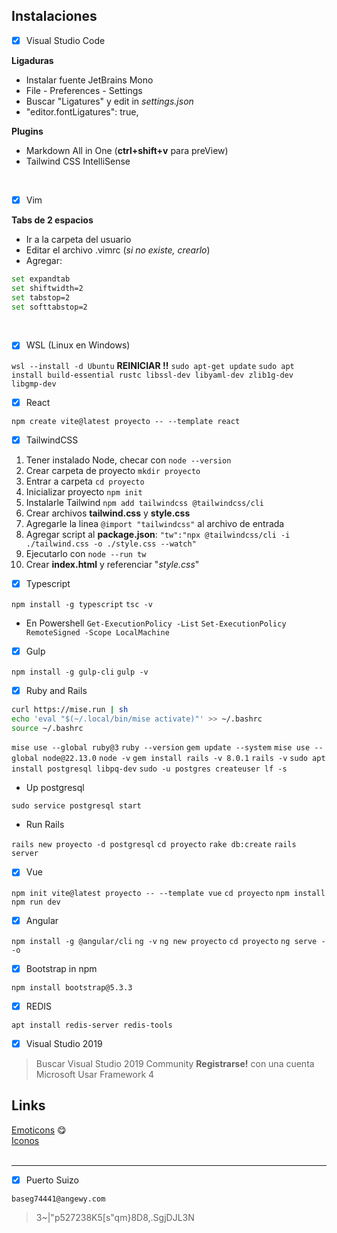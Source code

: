 ## Instalaciones

- [x] Visual Studio Code <br/>

__Ligaduras__ <br/>

* Instalar fuente JetBrains Mono
* File - Preferences - Settings
* Buscar "Ligatures" y edit in _settings.json_
* "editor.fontLigatures": true,

__Plugins__

* Markdown All in One (__ctrl+shift+v__ para preView)
* Tailwind CSS IntelliSense
<br/>

- [x] Vim <br/>

__Tabs de 2 espacios__ <br/>

* Ir a la carpeta del usuario
* Editar el archivo .vimrc (_si no existe, crearlo_)
* Agregar:

```bash
set expandtab
set shiftwidth=2
set tabstop=2
set softtabstop=2
```
<br/>

- [x] WSL (Linux en Windows) <br/>

```wsl --install -d Ubuntu```
__REINICIAR !!__
```sudo apt-get update```
```sudo apt install build-essential rustc libssl-dev libyaml-dev zlib1g-dev libgmp-dev```
<br/>

- [x] React <br/>

```npm create vite@latest proyecto -- --template react```
<br/>

- [x] TailwindCSS <br/>

1. Tener instalado Node, checar con ```node --version```
2. Crear carpeta de proyecto ```mkdir proyecto```
3. Entrar a carpeta ```cd proyecto```
4. Inicializar proyecto ```npm init```
5. Instalarle Tailwind ```npm add tailwindcss @tailwindcss/cli```
6. Crear archivos **tailwind.css** y **style.css**
7. Agregarle la linea ```@import "tailwindcss"``` al archivo de entrada
8. Agregar script al **package.json**: 
   ```"tw":"npx @tailwindcss/cli -i ./tailwind.css -o ./style.css --watch"```
9. Ejecutarlo con ```node --run tw```
10. Crear **index.html** y referenciar "_style.css_" 

- [x] Typescript <br/>

```npm install -g typescript```
```tsc -v```

* En Powershell
```Get-ExecutionPolicy -List```
```Set-ExecutionPolicy RemoteSigned -Scope LocalMachine```

- [x] Gulp <br/>

```npm install -g gulp-cli```
```gulp -v```

- [x] Ruby and Rails <br/>

```bash
curl https://mise.run | sh 
echo 'eval "$(~/.local/bin/mise activate)"' >> ~/.bashrc 
source ~/.bashrc
```

```mise use --global ruby@3```
```ruby --version```
```gem update --system```
```mise use --global node@22.13.0```
```node -v```
```gem install rails -v 8.0.1```
```rails -v```
```sudo apt install postgresql libpq-dev```
```sudo -u postgres createuser lf -s```

* Up postgresql

```sudo service postgresql start```

* Run Rails

```rails new proyecto -d postgresql```
```cd proyecto```
```rake db:create```
```rails server```

- [x] Vue <br/>

```npm init vite@latest proyecto -- --template vue```
```cd proyecto```
```npm install```
```npm run dev```

- [x] Angular <br/>

```npm install -g @angular/cli```
```ng -v```
```ng new proyecto```
```cd proyecto```
```ng serve --o```

- [x] Bootstrap in npm <br/>

```npm install bootstrap@5.3.3```

- [x] REDIS <br/>

```apt install redis-server redis-tools```


- [x] Visual Studio 2019 <br/>
  
> Buscar Visual Studio 2019 Community
> **Registrarse!** con una cuenta Microsoft
> Usar Framework 4


## Links

[Emoticons](https://emojikeyboard.top/es/) 😋<br/>
[Iconos](https://v2.boxicons.com/) <br/>
<br/>

---

- [x] Puerto Suizo
  
```baseg74441@angewy.com```
> 3~|"p527238K5[s"qm}8D8,.SgjDJL3N
